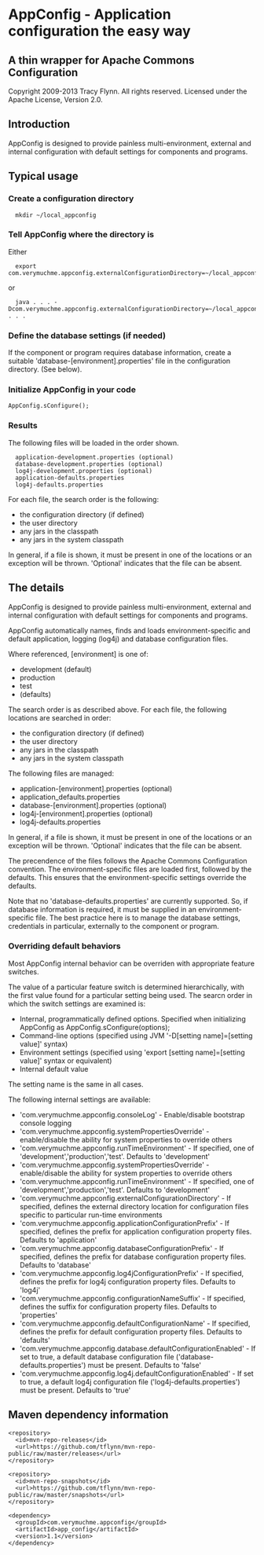 
# AppConfig - Application configuration the easy way

## A thin wrapper for Apache Commons Configuration

Copyright 2009-2013 Tracy Flynn. All rights reserved. Licensed under the Apache License, Version 2.0.

## Introduction

AppConfig is designed to provide painless multi-environment, external and internal configuration with default settings for components and programs.

## Typical usage


### Create a configuration directory

      mkdir ~/local_appconfig
    

### Tell AppConfig where the directory is

Either

      export com.verymuchme.appconfig.externalConfigurationDirectory=~/local_appconfig

or

      java . . . -Dcom.verymuchme.appconfig.externalConfigurationDirectory=~/local_appconfig . . .

### Define the database settings (if needed)

If the component or program requires database information, create a suitable 'database-[environment].properties' file in the configuration directory. (See below).

### Initialize AppConfig in your code

    AppConfig.sConfigure();

### Results

The following files will be loaded in the order shown. 

      application-development.properties (optional)
      database-development.properties (optional)
      log4j-development.properties (optional)
      application-defaults.properties
      log4j-defaults.properties

For each file, the search order is the following:

 * the configuration directory (if defined)
 * the user directory
 * any jars in the classpath
 * any jars in the system classpath
 
In general, if a file is shown, it must be present in one of the locations or an exception will be thrown. 'Optional' indicates that the file can be absent.

## The details

AppConfig is designed to provide painless multi-environment, external and internal configuration with default settings for components and programs.

AppConfig automatically names, finds and loads environment-specific and default application, logging (log4j) and database configuration files. 

Where referenced, [environment] is one of:

* development (default)
* production
* test
* (defaults)

The search order is as described above. For each file, the following locations are searched in order:

 * the configuration directory (if defined)
 * the user directory
 * any jars in the classpath
 * any jars in the system classpath
  
The following files are managed:

* application-[environment].properties (optional)
* application_defaults.properties
* database-[environment].properties (optional)
* log4j-[environment].properties (optional)
* log4j-defaults.properties 

In general, if a file is shown, it must be present in one of the locations or an exception will be thrown. 'Optional' indicates that the file can be absent.

The precendence of the files follows the Apache Commons Configuration convention. The environment-specific files are loaded first, followed by the defaults. This ensures that the environment-specific settings override the defaults. 

Note that no 'database-defaults.properties' are currently supported. So, if database information is required, it must be supplied in an environment-specific file. The best practice here is to manage the database settings, credentials in particular, externally to the component or program.

### Overriding default behaviors

Most AppConfig internal behavior can be overriden with appropriate feature switches. 

The value of a particular feature switch is determined hierarchically, with the first value found for a particular setting being used. The searcn order in which the switch settings are examined is:

* Internal, programmatically defined options. Specified when initializing AppConfig as AppConfig.sConfigure(options);
* Command-line options (specified using JVM '-D[setting name]=[setting value]' syntax)
* Environment settings (specified using 'export [setting name]=[setting value]' syntax or equivalent)
* Internal default value

The setting name is the same in all cases.

The following internal settings are available:

* 'com.verymuchme.appconfig.consoleLog' - Enable/disable bootstrap console logging
* 'com.verymuchme.appconfig.systemPropertiesOverride' - enable/disable the ability for system properties to override others
* 'com.verymuchme.appconfig.runTimeEnvironment' - If specified, one of 'development','production','test'. Defaults to 'development'
* 'com.verymuchme.appconfig.systemPropertiesOverride' - enable/disable the ability for system properties to override others
* 'com.verymuchme.appconfig.runTimeEnvironment' - If specified, one of 'development','production','test'. Defaults to 'development'
* 'com.verymuchme.appconfig.externalConfigurationDirectory' - If specified, defines the external directory location for configuration files specific to particular run-time environments
* 'com.verymuchme.appconfig.applicationConfigurationPrefix' - If specified, defines the prefix for application configuration property files. Defaults to 'application'
* 'com.verymuchme.appconfig.databaseConfigurationPrefix' - If specified, defines the prefix for database configuration property files. Defaults to 'database'
* 'com.verymuchme.appconfig.log4jConfigurationPrefix' - If specified, defines the prefix for log4j configuration property files. Defaults to 'log4j'
* 'com.verymuchme.appconfig.configurationNameSuffix' - If specified, defines the suffix for configuration property files. Defaults to 'properties'
* 'com.verymuchme.appconfig.defaultConfigurationName' - If specified, defines the prefix for default configuration property files. Defaults to 'defaults'
* 'com.verymuchme.appconfig.database.defaultConfigurationEnabled' - If set to true, a default database configuration file ('database-defaults.properties') must be present. Defaults to 'false'
* 'com.verymuchme.appconfig.log4j.defaultConfigurationEnabled' - If set to true, a default log4j configuration file ('log4j-defaults.properties') must be present. Defaults to 'true'

## Maven dependency information

    <repository>
      <id>mvn-repo-releases</id>
      <url>https://github.com/tflynn/mvn-repo-public/raw/master/releases</url>
    </repository>
         
    <repository>
      <id>mvn-repo-snapshots</id>
      <url>https://github.com/tflynn/mvn-repo-public/raw/master/snapshots</url>
    </repository>

    <dependency>
      <groupId>com.verymuchme.appconfig</groupId>
      <artifactId>app_config</artifactId>
      <version>1.1</version>
    </dependency>
